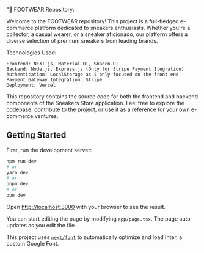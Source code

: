 "👟 FOOTWEAR Repository:

Welcome to the FOOTWEAR repository! This project is a full-fledged e-commerce platform dedicated to sneakers enthusiasts. Whether you're a collector, a casual wearer, or a sneaker aficionado, our platform offers a diverse selection of premium sneakers from leading brands.

Technologies Used:

    Frontend: NEXT.js, Material-UI, Shadcn-UI
    Backend: Node.js, Express.js (Only for Stripe Payment Itegration)
    Authentication: LocalStorage as i only focused on the front end
    Payment Gateway Integration: Stripe
    Deployment: Vercel

This repository contains the source code for both the frontend and backend components of the Sneakers Store application. Feel free to explore the codebase, contribute to the project, or use it as a reference for your own e-commerce ventures.

## Getting Started

First, run the development server:

```bash
npm run dev
# or
yarn dev
# or
pnpm dev
# or
bun dev
```

Open [http://localhost:3000](http://localhost:3000) with your browser to see the result.

You can start editing the page by modifying `app/page.tsx`. The page auto-updates as you edit the file.

This project uses [`next/font`](https://nextjs.org/docs/basic-features/font-optimization) to automatically optimize and load Inter, a custom Google Font.



